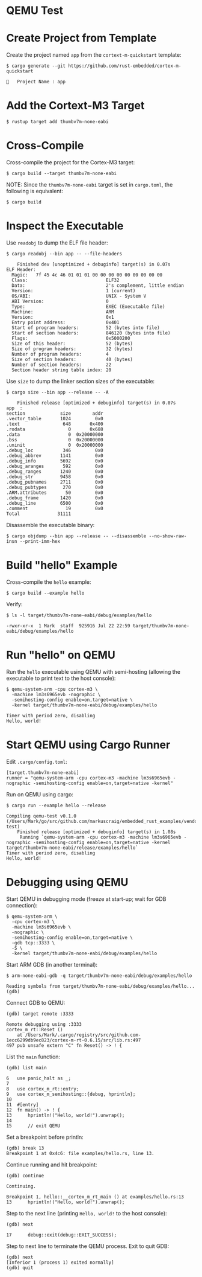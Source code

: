 # QEMU Test

# Create Project from Template

Create the project named `app` from the `cortext-m-quickstart` template:
```
$ cargo generate --git https://github.com/rust-embedded/cortex-m-quickstart

🤷   Project Name : app
```

# Add the Cortext-M3 Target

```
$ rustup target add thumbv7m-none-eabi
```

# Cross-Compile

Cross-compile the project for the Cortex-M3 target:
```
$ cargo build --target thumbv7m-none-eabi
```

NOTE: Since the `thumbv7m-none-eabi` target is set in `cargo.toml`, the following is equivalent:
```
$ cargo build
```

# Inspect the Executable

Use `readobj` to dump the ELF file header:
```
$ cargo readobj --bin app -- --file-headers

    Finished dev [unoptimized + debuginfo] target(s) in 0.07s
ELF Header:
  Magic:   7f 45 4c 46 01 01 01 00 00 00 00 00 00 00 00 00
  Class:                             ELF32
  Data:                              2's complement, little endian
  Version:                           1 (current)
  OS/ABI:                            UNIX - System V
  ABI Version:                       0
  Type:                              EXEC (Executable file)
  Machine:                           ARM
  Version:                           0x1
  Entry point address:               0x401
  Start of program headers:          52 (bytes into file)
  Start of section headers:          846120 (bytes into file)
  Flags:                             0x5000200
  Size of this header:               52 (bytes)
  Size of program headers:           32 (bytes)
  Number of program headers:         4
  Size of section headers:           40 (bytes)
  Number of section headers:         22
  Section header string table index: 20
```

Use `size` to dump the linker section sizes of the executable:
```
$ cargo size --bin app --release -- -A

    Finished release [optimized + debuginfo] target(s) in 0.07s
app  :
section             size        addr
.vector_table       1024         0x0
.text                648       0x400
.rodata                0       0x688
.data                  0  0x20000000
.bss                   0  0x20000000
.uninit                0  0x20000000
.debug_loc           346         0x0
.debug_abbrev       1141         0x0
.debug_info         5692         0x0
.debug_aranges       592         0x0
.debug_ranges       1240         0x0
.debug_str          9458         0x0
.debug_pubnames     2711         0x0
.debug_pubtypes      270         0x0
.ARM.attributes       50         0x0
.debug_frame        1420         0x0
.debug_line         6500         0x0
.comment              19         0x0
Total              31111
```

Disassemble the executable binary:
```
$ cargo objdump --bin app --release -- --disassemble --no-show-raw-insn --print-imm-hex
```

# Build "hello" Example

Cross-compile the `hello` example:
```
$ cargo build --example hello
```

Verify:
```
$ ls -l target/thumbv7m-none-eabi/debug/examples/hello

-rwxr-xr-x  1 Mark  staff  925916 Jul 22 22:59 target/thumbv7m-none-eabi/debug/examples/hello
```

# Run "hello" on QEMU

Run the `hello` executable using QEMU with semi-hosting (allowing the executable to print text to the host console):
```
$ qemu-system-arm -cpu cortex-m3 \
  -machine lm3s6965evb -nographic \
  -semihosting-config enable=on,target=native \
  -kernel target/thumbv7m-none-eabi/debug/examples/hello

Timer with period zero, disabling
Hello, world!
```

# Start QEMU using Cargo Runner

Edit `.cargo/config.toml`:
```
[target.thumbv7m-none-eabi]
runner = "qemu-system-arm -cpu cortex-m3 -machine lm3s6965evb -nographic -semihosting-config enable=on,target=native -kernel"
```

Run on QEMU using cargo:
```
$ cargo run --example hello --release

Compiling qemu-test v0.1.0 (/Users/Mark/go/src/github.com/markuscraig/embedded_rust_examples/vendor/stm/stm_f3_discovery/embedded_rust_book/qemu-test)
    Finished release [optimized + debuginfo] target(s) in 1.08s
     Running `qemu-system-arm -cpu cortex-m3 -machine lm3s6965evb -nographic -semihosting-config enable=on,target=native -kernel target/thumbv7m-none-eabi/release/examples/hello`
Timer with period zero, disabling
Hello, world!
```

# Debugging using QEMU

Start QEMU in debugging mode (freeze at start-up; wait for GDB connection):
```
$ qemu-system-arm \
  -cpu cortex-m3 \
  -machine lm3s6965evb \
  -nographic \
  -semihosting-config enable=on,target=native \
  -gdb tcp::3333 \
  -S \
  -kernel target/thumbv7m-none-eabi/debug/examples/hello
```

Start ARM GDB (in another terminal):
```
$ arm-none-eabi-gdb -q target/thumbv7m-none-eabi/debug/examples/hello

Reading symbols from target/thumbv7m-none-eabi/debug/examples/hello...
(gdb)
```

Connect GDB to QEMU:
```
(gdb) target remote :3333

Remote debugging using :3333
cortex_m_rt::Reset ()
    at /Users/Mark/.cargo/registry/src/github.com-1ecc6299db9ec823/cortex-m-rt-0.6.15/src/lib.rs:497
497	pub unsafe extern "C" fn Reset() -> ! {
```

List the `main` function:
```
(gdb) list main

6	use panic_halt as _;
7
8	use cortex_m_rt::entry;
9	use cortex_m_semihosting::{debug, hprintln};
10
11	#[entry]
12	fn main() -> ! {
13	    hprintln!("Hello, world!").unwrap();
14
15	    // exit QEMU
```

Set a breakpoint before println:
```
(gdb) break 13
Breakpoint 1 at 0x4c6: file examples/hello.rs, line 13.
```

Continue running and hit breakpoint:
```
(gdb) continue

Continuing.

Breakpoint 1, hello::__cortex_m_rt_main () at examples/hello.rs:13
13	    hprintln!("Hello, world!").unwrap();
```

Step to the next line (printing `Hello, world!` to the host console):
```
(gdb) next

17	    debug::exit(debug::EXIT_SUCCESS);
```

Step to next line to terminate the QEMU process. Exit to quit GDB:
```
(gdb) next
[Inferior 1 (process 1) exited normally]
(gdb) quit
```
